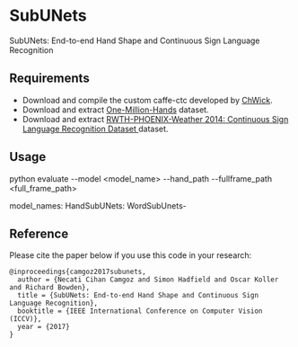 # SubUNets
SubUNets: End-to-end Hand Shape and Continuous Sign Language Recognition

## Requirements
* Download and compile the custom caffe-ctc developed by [ChWick](https://github.com/ChWick/caffe/tree/ctc). 
* Download and extract [One-Million-Hands](https://www-i6.informatik.rwth-aachen.de/~koller/1miohands-data/) dataset.
* Download and extract [RWTH-PHOENIX-Weather 2014: Continuous Sign Language Recognition Dataset
](https://www-i6.informatik.rwth-aachen.de/~koller/RWTH-PHOENIX/) dataset.

## Usage
python evaluate --model <model_name> --hand_path <phoenix2014 resized hand images path> --fullframe_path <full_frame_path>

model_names:
HandSubUNets: 
WordSubUnets-


## Reference
Please cite the paper below if you use this code in your research:

    @inproceedings{camgoz2017subunets,
      author = {Necati Cihan Camgoz and Simon Hadfield and Oscar Koller and Richard Bowden},
      title = {SubUNets: End-to-end Hand Shape and Continuous Sign Language Recognition},
      booktitle = {IEEE International Conference on Computer Vision (ICCV)},
      year = {2017}
    }
